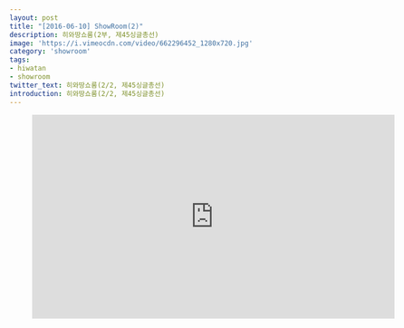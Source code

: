 ```yaml
---
layout: post
title: "[2016-06-10] ShowRoom(2)"
description: 히와땅쇼룸(2부, 제45싱글총선)
image: 'https://i.vimeocdn.com/video/662296452_1280x720.jpg'
category: 'showroom'
tags:
- hiwatan
- showroom
twitter_text: 히와땅쇼룸(2/2, 제45싱글총선)
introduction: 히와땅쇼룸(2/2, 제45싱글총선)
---
```

<figure class="video_container">
<iframe src="https://player.vimeo.com/video/239345989" width="640" height="360" frameborder="0" webkitallowfullscreen mozallowfullscreen allowfullscreen></iframe>
</figure>
